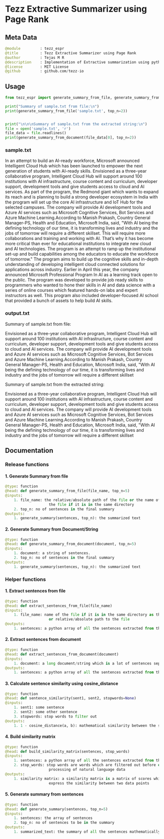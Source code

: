 # Tezz Extractive Summarizer using Page Rank

## Meta Data

```py
@module         : tezz_espr
@title          : Tezz Extractive Summarizer using Page Rank
@author         : Tejas M R
@description    : Implementation of Extractive summarization using python.
@license        : MIT License
@github         : github.com/tezz-io
```

## Usage

```py
from tezz_espr import generate_summary_from_file, generate_summary_from_document

print("Summary of sample.txt from file:\n")
print(generate_summary_from_file('sample.txt', top_n=2))


print("\n\n\nSummary of sample.txt from the extracted string:\n")
file = open('sample.txt', 'r')
file_data = file.readlines()
print(generate_summary_from_document(file_data[0], top_n=2))
```

### sample.txt

In an attempt to build an AI-ready workforce, Microsoft announced Intelligent Cloud Hub which has been launched to empower the next generation of students with AI-ready skills. Envisioned as a three-year collaborative program, Intelligent Cloud Hub will support around 100 institutions with AI infrastructure, course content and curriculum, developer support, development tools and give students access to cloud and AI services. As part of the program, the Redmond giant which wants to expand its reach and is planning to build a strong developer ecosystem in India with the program will set up the core AI infrastructure and IoT Hub for the selected campuses. The company will provide AI development tools and Azure AI services such as Microsoft Cognitive Services, Bot Services and Azure Machine Learning.According to Manish Prakash, Country General Manager-PS, Health and Education, Microsoft India, said, "With AI being the defining technology of our time, it is transforming lives and industry and the jobs of tomorrow will require a different skillset. This will require more collaborations and training and working with AI. That’s why it has become more critical than ever for educational institutions to integrate new cloud and AI technologies. The program is an attempt to ramp up the institutional set-up and build capabilities among the educators to educate the workforce of tomorrow." The program aims to build up the cognitive skills and in-depth understanding of developing intelligent cloud connected solutions for applications across industry. Earlier in April this year, the company announced Microsoft Professional Program In AI as a learning track open to the public. The program was developed to provide job ready skills to programmers who wanted to hone their skills in AI and data science with a series of online courses which featured hands-on labs and expert instructors as well. This program also included developer-focused AI school that provided a bunch of assets to help build AI skills.

### output.txt

Summary of sample.txt from file:

Envisioned as a three-year collaborative program, Intelligent Cloud Hub will support around 100 institutions with AI infrastructure, course content and curriculum, developer support, development tools and give students access to cloud and AI services. The company will provide AI development tools and Azure AI services such as Microsoft Cognitive Services, Bot Services and Azure Machine Learning.According to Manish Prakash, Country General Manager-PS, Health and Education, Microsoft India, said, "With AI being the defining technology of our time, it is transforming lives and industry and the jobs of tomorrow will require a different skillset



Summary of sample.txt from the extracted string:

Envisioned as a three-year collaborative program, Intelligent Cloud Hub will support around 100 institutions with AI infrastructure, course content and curriculum, developer support, development tools and give students access to cloud and AI services. The company will provide AI development tools and Azure AI services such as Microsoft Cognitive Services, Bot Services and Azure Machine Learning.According to Manish Prakash, Country General Manager-PS, Health and Education, Microsoft India, said, "With AI being the defining technology of our time, it is transforming lives and industry and the jobs of tomorrow will require a different skillset
## Documentation

### Release functions

#### 1. Generate Summary from file
```py
@type: function
@head: def generate_summary_from_file(file_name, top_n=5)
@inputs:
    1. file_name: the relative/absolute path of the file or the name of
                    the file if it is in the same directory
    2. top_n: no of sentences in the final summary
@outputs:
    1. generate_summary(sentences, top_n): the summarized text
```

#### 2. Generate Summary from Document/String
```py
@type: function
@head: def generate_summary_from_document(document, top_n=5)
@inputs:
    1. document: a string of sentences.
    2. top_n: no of sentences in the final summary
@outputs:
    1. generate_summary(sentences, top_n): the summarized text
```

### Helper functions

#### 1. Extract sentences from file

```py
@type: function
@head: def extract_sentences_from_file(file_name)
@inputs:
    1. file_name: name of the file if it is in the same directory as this file
                    or relative/absolute path to the file
@outputs:
    1. sentences: a python array of all the sentences extracted from the file
```

#### 2. Extract sentences from document

```py
@type: function
@head: def extract_sentences_from_document(document)
@inputs:
    1. document: a long document/string which is a lot of sentences separated by "."
@outputs:
    1. sentences: a python array of all the sentences extracted from the document
```

#### 3. Calculate sentence similarity using cosine_distance

```py
@type: function
@head: def sentence_similarity(sent1, sent2, stopwords=None)
@inputs:
    1. sent1: some sentence
    2. sent2: some other sentence
    3. stopwords: stop words to filter out
@outputs:
    1. 1 - cosine_distance(a, b): mathematical similarity between the sentences
```

#### 4. Build similarity matrix

```py
@type: function
@head: def build_similarity_matrix(sentences, stop_words)
@inputs:
    1. sentences: a python array of all the sentences extracted from the file
    2. stop_words: stop words are words which are filtered out before or after 
                    processing of natural language data 
@outputs:
    1. similarity matrix: a similarity matrix is a matrix of scores which 
                    express the similarity between two data points
```

#### 5. Generate summary from sentences

```py
@type: function
@head: def generate_summary(sentences, top_n=5)
@inputs:
    1. sentences: the array of sentences
    2. top_n: no of sentences to be in the summary
@outputs:
    1. summarized_text: the summary of all the sentences mathematically
```
